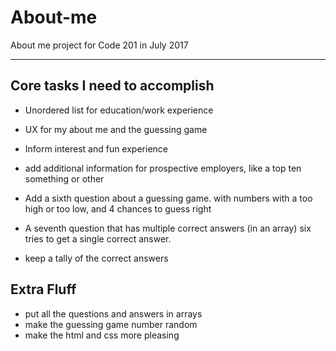 # About-me
About me project for Code 201 in July 2017
___
## Core tasks I need to accomplish

- Unordered list for education/work experience

- UX for my about me and the guessing game

- Inform interest and fun experience

- add additional information for prospective employers, like a top ten something or other

- Add a sixth question about a guessing game. with numbers with a too high or too low, and 4 chances to guess right

- A seventh question that has multiple correct answers (in an array) six tries to get a single correct answer.

- keep a tally of the correct answers

## Extra Fluff

- put all the questions and answers in arrays
- make the guessing game number random
- make the html and css more pleasing
